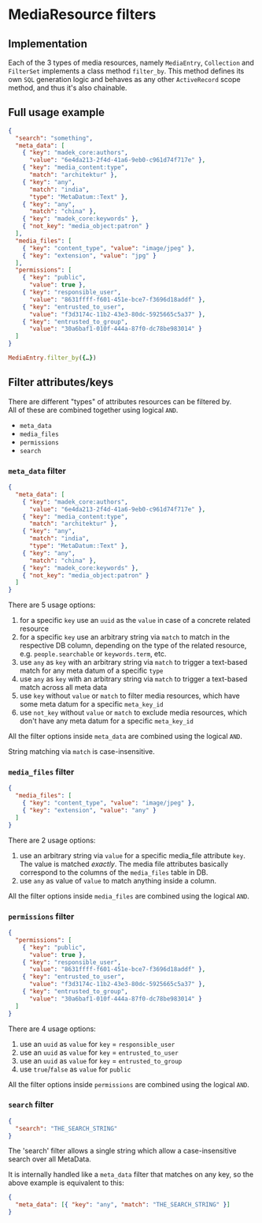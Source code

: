 # MediaResource filters

## Implementation

Each of the 3 types of media resources, namely `MediaEntry`, `Collection` and `FilterSet` implements a class method `filter_by`. This method defines its own `SQL` generation logic and behaves as any other `ActiveRecord` scope method, and thus it's also chainable.

## Full usage example

```json
{
  "search": "something",
  "meta_data": [
    { "key": "madek_core:authors",
      "value": "6e4da213-2f4d-41a6-9eb0-c961d74f717e" },
    { "key": "media_content:type",
      "match": "architektur" },
    { "key": "any",
      "match": "india",
      "type": "MetaDatum::Text" },
    { "key": "any",
      "match": "china" },
    { "key": "madek_core:keywords" },
    { "not_key": "media_object:patron" }
  ],
  "media_files": [
    { "key": "content_type", "value": "image/jpeg" },
    { "key": "extension", "value": "jpg" }
  ],
  "permissions": [
    { "key": "public",
      "value": true },
    { "key": "responsible_user",
      "value": "8631ffff-f601-451e-bce7-f3696d18addf" },
    { "key": "entrusted_to_user",
      "value": "f3d3174c-11b2-43e3-80dc-5925665c5a37" },
    { "key": "entrusted_to_group",
      "value": "30a6baf1-010f-444a-87f0-dc78be983014" }
  ]
}
```

```ruby
MediaEntry.filter_by({…})
```

## Filter attributes/keys

There are different "types" of attributes resources can be filtered by.  
All of these are combined together using logical `AND`.

* `meta_data`
* `media_files`
* `permissions`
* `search`

### `meta_data` filter

```json
{
  "meta_data": [
    { "key": "madek_core:authors",
      "value": "6e4da213-2f4d-41a6-9eb0-c961d74f717e" },
    { "key": "media_content:type",
      "match": "architektur" },
    { "key": "any",
      "match": "india",
      "type": "MetaDatum::Text" },
    { "key": "any",
      "match": "china" },
    { "key": "madek_core:keywords" },
    { "not_key": "media_object:patron" }
  ]
}
```

There are 5 usage options:

1. for a specific `key` use an `uuid` as the `value` in case of a concrete related resource
2. for a specific `key` use an arbitrary string via `match` to match in the respective DB column, depending on the type of the related resource, e.g. `people.searchable` or `keywords.term`, etc.
3. use `any` as `key` with an arbitrary string via `match` to trigger a text-based match for any meta datum of a specific `type`
4. use `any` as `key` with an arbitrary string via `match` to trigger a text-based match across all meta data
5. use `key` without `value` or `match` to filter media resources, which have some meta datum for a specific `meta_key_id`
6. use `not_key` without `value` or `match` to exclude media resources, which don't have any meta datum for a specific `meta_key_id`

All the filter options inside `meta_data` are combined using the logical `AND`.

String matching via `match` is case-insensitive.

### `media_files` filter

```json
{
  "media_files": [
    { "key": "content_type", "value": "image/jpeg" },
    { "key": "extension", "value": "any" }
  ]
}
```

There are 2 usage options:

1. use an arbitrary string via `value` for a specific media_file attribute `key`. The value is matched *exactly*. The media file attributes basically correspond to the columns of the `media_files` table in DB.
2. use `any` as value of `value` to match anything inside a column.

All the filter options inside `media_files` are combined using the logical `AND`.

### `permissions` filter

```json
{
  "permissions": [
    { "key": "public",
      "value": true },
    { "key": "responsible_user",
      "value": "8631ffff-f601-451e-bce7-f3696d18addf" },
    { "key": "entrusted_to_user",
      "value": "f3d3174c-11b2-43e3-80dc-5925665c5a37" },
    { "key": "entrusted_to_group",
      "value": "30a6baf1-010f-444a-87f0-dc78be983014" }
  ]
}
```

There are 4 usage options:

1. use an `uuid` as `value` for `key` = `responsible_user`
2. use an `uuid` as `value` for `key` = `entrusted_to_user`
3. use an `uuid` as `value` for `key` = `entrusted_to_group`
4. use `true`/`false` as `value` for `public`

All the filter options inside `permissions` are combined using the logical `AND`.

### `search` filter

```json
{
  "search": "THE_SEARCH_STRING"
}
```

The 'search' filter allows a single string which allow a case-insensitive search
over all MetaData.

It is internally handled like a `meta_data` filter that matches on any key,
so the above example is equivalent to this:

```json
{
  "meta_data": [{ "key": "any", "match": "THE_SEARCH_STRING" }]
}
```
